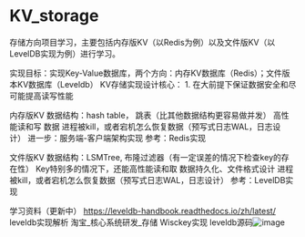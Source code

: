 # KV_storage
存储方向项目学习，主要包括内存版KV（以Redis为例）以及文件版KV（以LevelDB实现为例）进行学习。

实现目标：实现Key-Value数据库，两个方向：内存KV数据库（Redis）；文件版本KV数据库（Leveldb）
KV存储实现设计核心：
	1. 在大前提下保证数据安全和尽可能提高读写性能

内存版KV
数据结构：hash table， 跳表（比其他数据结构更容易做并发）
高性能读和写
数据
进程被kill，或者宕机怎么恢复数据（预写式日志WAL，日志设计）
进一步：服务端-客户端架构实现
参考：Redis实现

文件版KV
数据结构：LSMTree, 布隆过滤器（有一定误差的情况下检查key的存在性）
Key特别多的情况下，还能高性能读和取
数据持久化、文件格式设计
进程被kill，或者宕机怎么恢复数据（预写式日志WAL，日志设计）
参考：LevelDB实现

学习资料（更新中）
https://leveldb-handbook.readthedocs.io/zh/latest/
leveldb实现解析  淘宝_核心系统研发_存储
Wisckey实现
leveldb源码![image](https://user-images.githubusercontent.com/60512507/225498236-0f2457e0-c6c5-45ba-ac97-3b921adaa98b.png)

